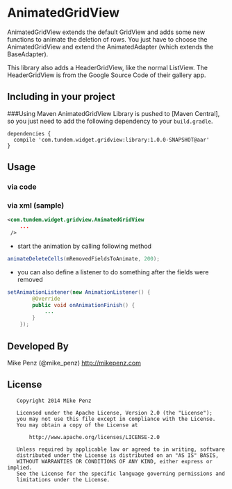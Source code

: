 AnimatedGridView
================

AnimatedGridView extends the default GridView and adds some new functions to animate the deletion of rows.
You just have to choose the AnimatedGridView and extend the AnimatedAdapter (which extends the BaseAdapter).

This library also adds a HeaderGridView, like the normal ListView. The HeaderGridView is from the Google
Source Code of their gallery app.

Including in your project
-------------------------
###Using Maven
AnimatedGridView Library is pushed to [Maven Central], so you just need to add the following dependency to your `build.gradle`.

    dependencies {
      compile 'com.tundem.widget.gridview:library:1.0.0-SNAPSHOT@aar'
    }

Usage
-------------------------
### via code
### via xml (sample)

```xml
<com.tundem.widget.gridview.AnimatedGridView
    ...
 />
```
- start the animation by calling following method
```java
animateDeleteCells(mRemovedFieldsToAnimate, 200);
```

- you can also define a listener to do something after the fields were removed
```java
setAnimationListener(new AnimationListener() {
        @Override
        public void onAnimationFinish() {
            ...
        }
    });
```

Developed By
-------
Mike Penz (@mike_penz)
http://mikepenz.com

License
-------
       Copyright 2014 Mike Penz
    
       Licensed under the Apache License, Version 2.0 (the "License");
       you may not use this file except in compliance with the License.
       You may obtain a copy of the License at
    
           http://www.apache.org/licenses/LICENSE-2.0
    
       Unless required by applicable law or agreed to in writing, software
       distributed under the License is distributed on an "AS IS" BASIS,
       WITHOUT WARRANTIES OR CONDITIONS OF ANY KIND, either express or implied.
       See the License for the specific language governing permissions and
       limitations under the License.
       
